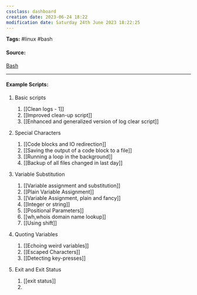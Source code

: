 ```yaml
---
cssclass: dashboard
creation date: 2023-06-24 18:22
modification date: Saturday 24th June 2023 18:22:25
---
```


**Tags:** #linux #bash

#### Source:
[Bash](https://tldp.org/LDP/abs/html/)

--------------------------------------

#### Example Scripts:

1. Basic scripts
	1. [[Clean logs - 1]]
	2. [[Improved clean-up script]]
	3. [[Enhanced and generalized version of log clear script]]

3. Special Characters
	1. [[Code blocks and IO redirection]]
	2. [[Saving the output of a code block to a file]]
	3. [[Running a loop in the background]]
	4. [[Backup of all files changed in last day]]

4. Variable Substitution
	1. [[Variable assignment and substitution]]
	2. [[Plain Variable Assignment]]
	3. [[Variable Assignment, plain and fancy]]
	4. [[Integer or string]]
	5. [[Positional Parameters]]
	6. [[wh,whois domain name lookup]]
	7. [[Using shift]]

5. Quoting Variables
	1. [[Echoing weird variables]]
	2. [[Escaped Characters]]
	3. [[Detecting key-presses]]

6.  Exit and Exit Status
	1. [[exit status]]
	2. 